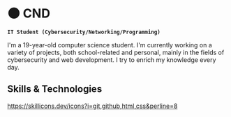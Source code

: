 # 🌑 CND

**`IT Student (Cybersecurity/Networking/Programming)`**

I'm a 19-year-old computer science student. I'm currently working on a variety of projects, both school-related and personal, mainly in the fields of cybersecurity and web development. I try to enrich my knowledge every day.

## Skills & Technologies
https://skillicons.dev/icons?i=git,github,html,css&perline=8
